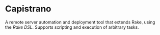 # Capistrano
A remote server automation and deployment tool that extends Rake, using the *Rake DSL*. Supports scripting and execution of arbitrary tasks.
